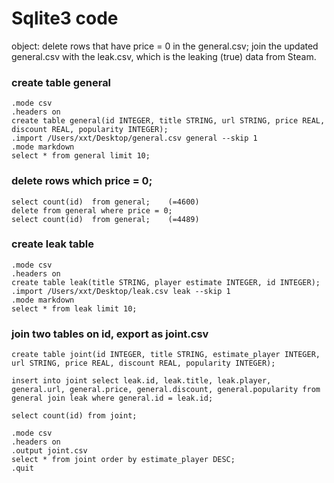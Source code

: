 # Sqlite3 code
object: delete rows that have price = 0 in the general.csv; join the updated general.csv with the leak.csv, which is the leaking (true) data from Steam.


### create table general

```
.mode csv
.headers on
create table general(id INTEGER, title STRING, url STRING, price REAL, discount REAL, popularity INTEGER);
.import /Users/xxt/Desktop/general.csv general --skip 1
.mode markdown
select * from general limit 10;
```

### delete rows which price = 0;

```
select count(id)  from general;    (=4600)
delete from general where price = 0;
select count(id)  from general;    (=4489)
```

### create leak table

```
.mode csv
.headers on
create table leak(title STRING, player estimate INTEGER, id INTEGER);
.import /Users/xxt/Desktop/leak.csv leak --skip 1
.mode markdown
select * from leak limit 10;
```

### join two tables on id, export as joint.csv

```
create table joint(id INTEGER, title STRING, estimate_player INTEGER, url STRING, price REAL, discount REAL, popularity INTEGER);

insert into joint select leak.id, leak.title, leak.player, general.url, general.price, general.discount, general.popularity from general join leak where general.id = leak.id;

select count(id) from joint;

.mode csv
.headers on
.output joint.csv
select * from joint order by estimate_player DESC;
.quit
```
